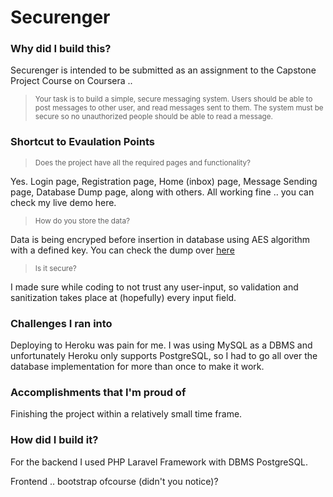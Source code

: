 # Securenger
<h3>Why did I build this?</h3>
    <p>Securenger is intended to be submitted as an assignment to the Capstone Project Course on Coursera ..</p>
    <p>
        <blockquote><small>Your task is to build a simple, secure messaging system. Users should be able to post messages to other user,
            and read messages sent to them. The system must be secure so no unauthorized people should be able to read a message.</small></blockquote></p>
</p>
                <h3>Shortcut to Evaulation Points</h3>
                   <p><blockquote><small>
                        Does the project have all the required pages and functionality?</small>
                    </blockquote></p>
                    <p>Yes. Login page, Registration page, Home (inbox) page, Message Sending page, Database Dump page, along with others. All working fine .. you can check my live demo here. <p>
                    </p>
                    <p>
                        <blockquote><small>
                            How do you store the data?</small>
                        </blockquote>
                        <p>Data is being encryped before insertion in database using AES algorithm with a defined key. You can check the dump over <a href="/dbdump">here</a> <p>
                        </p>
                        <p>
                            <blockquote><small>
                                Is it secure?</small>
                            </blockquote>
                            <p>I made sure while coding to not trust any user-input, so validation and sanitization takes place at (hopefully) every input field. <p>
                            </p>
                            <p>
                                <h3>Challenges I ran into</h3>
                                <p>Deploying to Heroku was pain for me. I was using MySQL as a DBMS and unfortunately Heroku only supports PostgreSQL, so I had to go all over the database implementation
                                    for more than once to make it work. <p>
                                </p>
                                <h3>Accomplishments that I'm proud of</h3>
                                <p>Finishing the project within a relatively small time frame. <p>
                                </p>
                                <h3>How did I build it?</h3>
                                <p>For the backend I used PHP Laravel Framework with DBMS PostgreSQL.</p>
                                <p>Frontend .. bootstrap ofcourse (didn't you notice)?</p>
